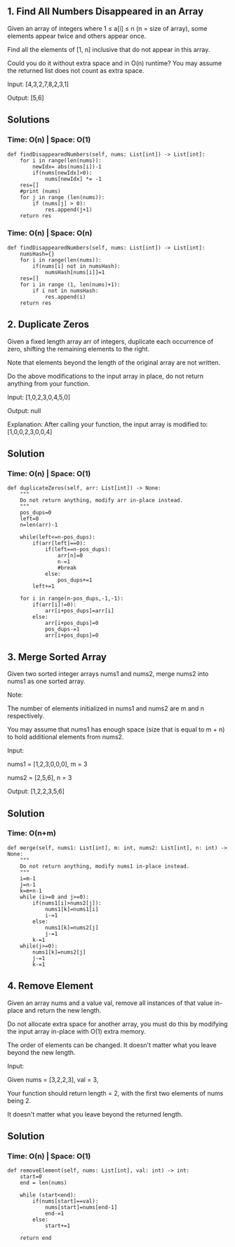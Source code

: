 ## 1. Find All Numbers Disappeared in an Array

Given an array of integers where 1 ≤ a[i] ≤ n (n = size of array), some elements appear twice and others appear once.

Find all the elements of [1, n] inclusive that do not appear in this array.

Could you do it without extra space and in O(n) runtime? You may assume the returned list does not count as extra space.

Input:
[4,3,2,7,8,2,3,1]

Output:
[5,6]

## Solutions

### Time: O(n) | Space: O(1)

    def findDisappearedNumbers(self, nums: List[int]) -> List[int]:
        for i in range(len(nums)):
            newIdx= abs(nums[i])-1
            if(nums[newIdx]>0):
                nums[newIdx] *= -1
        res=[]
        #print (nums)
        for j in range (len(nums)):
            if (nums[j] > 0):
                res.append(j+1)
        return res

### Time: O(n) | Space: O(n)

    def findDisappearedNumbers(self, nums: List[int]) -> List[int]:
        numsHash={}
        for i in range(len(nums)):
            if(nums[i] not in numsHash):
                numsHash[nums[i]]=1
        res=[]
        for i in range (1, len(nums)+1):
            if i not in numsHash:
                res.append(i)
        return res
 
## 2. Duplicate Zeros

Given a fixed length array arr of integers, duplicate each occurrence of zero, shifting the remaining elements to the right.

Note that elements beyond the length of the original array are not written.

Do the above modifications to the input array in place, do not return anything from your function.

Input: [1,0,2,3,0,4,5,0]

Output: null

Explanation: After calling your function, the input array is modified to: [1,0,0,2,3,0,0,4]

## Solution

### Time: O(n) | Space: O(1)

    def duplicateZeros(self, arr: List[int]) -> None:
        """
        Do not return anything, modify arr in-place instead.
        """
        pos_dups=0
        left=0
        n=len(arr)-1
        
        while(left<=n-pos_dups):
            if(arr[left]==0):
                if(left==n-pos_dups):
                    arr[n]=0
                    n-=1
                    #break
                else:
                    pos_dups+=1
            left+=1
            
        for i in range(n-pos_dups,-1,-1):
            if(arr[i]!=0):
                arr[i+pos_dups]=arr[i]
            else:
                arr[i+pos_dups]=0
                pos_dups-=1
                arr[i+pos_dups]=0

## 3. Merge Sorted Array

Given two sorted integer arrays nums1 and nums2, merge nums2 into nums1 as one sorted array.

Note:

The number of elements initialized in nums1 and nums2 are m and n respectively.

You may assume that nums1 has enough space (size that is equal to m + n) to hold additional elements from nums2.

Input:

nums1 = [1,2,3,0,0,0], m = 3

nums2 = [2,5,6],       n = 3

Output: [1,2,2,3,5,6]

## Solution

### Time: O(n+m)

    def merge(self, nums1: List[int], m: int, nums2: List[int], n: int) -> None:
        """
        Do not return anything, modify nums1 in-place instead.
        """
        i=m-1
        j=n-1
        k=m+n-1
        while (i>=0 and j>=0):
            if(nums1[i]>nums2[j]):
                nums1[k]=nums1[i]
                i-=1
            else:
                nums1[k]=nums2[j]
                j-=1
            k-=1
        while(j>=0):
            nums1[k]=nums2[j]
            j-=1
            k-=1
            
## 4. Remove Element

Given an array nums and a value val, remove all instances of that value in-place and return the new length.

Do not allocate extra space for another array, you must do this by modifying the input array in-place with O(1) extra memory.

The order of elements can be changed. It doesn't matter what you leave beyond the new length.

Input:

Given nums = [3,2,2,3], val = 3,

Your function should return length = 2, with the first two elements of nums being 2.

It doesn't matter what you leave beyond the returned length.

## Solution

### Time: O(n) | Space: O(1)

    def removeElement(self, nums: List[int], val: int) -> int:
        start=0
        end = len(nums)
        
        while (start<end):
            if(nums[start]==val):
                nums[start]=nums[end-1]
                end-=1
            else:
                start+=1
                
        return end
